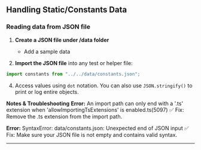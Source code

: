 ## Handling Static/Constants Data

### Reading data from JSON file

1. **Create a JSON file under /data folder**  
   - Add a sample data

2. **Import the JSON file** into any test or helper file:

```ts
import constants from "../../data/constants.json";
```
4. Access values using `dot` notation. You can also use `JSON.stringify()` to print or log entire objects.

__Notes & Troubleshooting__
**Error:**
An import path can only end with a '.ts' extension when 'allowImportingTsExtensions' is enabled.ts(5097)
✅ Fix: Remove the .ts extension from the import path.

**Error:**
SyntaxError: data/constants.json: Unexpected end of JSON input
✅ Fix: Make sure your JSON file is not empty and contains valid syntax.

---